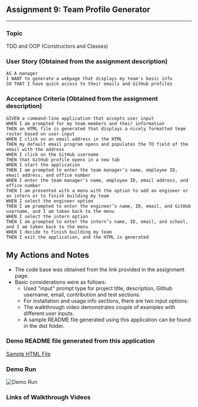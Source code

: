 ## Assignment 9: Team Profile Generator
---
### Topic
TDD and OOP (Constructors and Classes)

### User Story (Obtained from the assignment description)

```
AS A manager
I WANT to generate a webpage that displays my team's basic info
SO THAT I have quick access to their emails and GitHub profiles
```

### Acceptance Criteria (Obtained from the assignment description)

```
GIVEN a command-line application that accepts user input
WHEN I am prompted for my team members and their information
THEN an HTML file is generated that displays a nicely formatted team roster based on user input
WHEN I click on an email address in the HTML
THEN my default email program opens and populates the TO field of the email with the address
WHEN I click on the GitHub username
THEN that GitHub profile opens in a new tab
WHEN I start the application
THEN I am prompted to enter the team manager’s name, employee ID, email address, and office number
WHEN I enter the team manager’s name, employee ID, email address, and office number
THEN I am presented with a menu with the option to add an engineer or an intern or to finish building my team
WHEN I select the engineer option
THEN I am prompted to enter the engineer’s name, ID, email, and GitHub username, and I am taken back to the menu
WHEN I select the intern option
THEN I am prompted to enter the intern’s name, ID, email, and school, and I am taken back to the menu
WHEN I decide to finish building my team
THEN I exit the application, and the HTML is generated
```

## My Actions and Notes

* The code base was obtained from the link provided in the assignment page.
* Basic considerations were as follows:
    * Used "input" prompt type for project title, description, Github username, email, contribution and test sections.
    * For installation and usage info sections, there are two input options:
    * The walkthrough video demonstrates couple of examples with different user inputs.
    * A sample README file generated using this application can be found in the dist folder.  

### Demo README file generated from this application
[Sample HTML File](./dist/README.md)

### Demo Run
![Demo Run](./assets/images/Demo_assignment10.gif)

### Links of Walkthrough Videos


